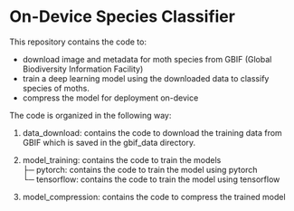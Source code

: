 # On-Device Species Classifier

This repository contains the code to:
- download image and metadata for moth species from GBIF (Global Biodiversity Information Facility)
- train a deep learning model using the downloaded data to classify species of moths.
- compress the model for deployment on-device

The code is organized in the following way:

1. data_download: contains the code to download the training data from GBIF which is saved in the gbif_data directory.

1. model_training: contains the code to train the models <br>
    ├─ pytorch: contains the code to train the model using pytorch <br>
    └─ tensorflow: contains the code to train the model using tensorflow

1. model_compression: contains the code to compress the trained model
